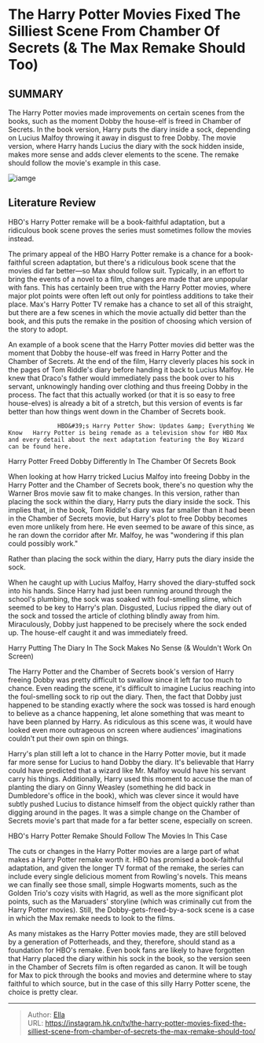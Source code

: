 # The Harry Potter Movies Fixed The Silliest Scene From Chamber Of Secrets (&amp; The Max Remake Should Too)


## SUMMARY 



  The Harry Potter movies made improvements on certain scenes from the books, such as the moment Dobby the house-elf is freed in Chamber of Secrets.   In the book version, Harry puts the diary inside a sock, depending on Lucius Malfoy throwing it away in disgust to free Dobby.   The movie version, where Harry hands Lucius the diary with the sock hidden inside, makes more sense and adds clever elements to the scene. The remake should follow the movie&#39;s example in this case.  

![iamge](https://static1.srcdn.com/wordpress/wp-content/uploads/2024/01/harry-potter-chamber-of-secrets-dobby-freed-scene.jpg)

## Literature Review
HBO&#39;s Harry Potter remake will be a book-faithful adaptation, but a ridiculous book scene proves the series must sometimes follow the movies instead.




The primary appeal of the HBO Harry Potter remake is a chance for a book-faithful screen adaptation, but there&#39;s a ridiculous book scene that the movies did far better—so Max should follow suit. Typically, in an effort to bring the events of a novel to a film, changes are made that are unpopular with fans. This has certainly been true with the Harry Potter movies, where major plot points were often left out only for pointless additions to take their place. Max&#39;s Harry Potter TV remake has a chance to set all of this straight, but there are a few scenes in which the movie actually did better than the book, and this puts the remake in the position of choosing which version of the story to adopt.




An example of a book scene that the Harry Potter movies did better was the moment that Dobby the house-elf was freed in Harry Potter and the Chamber of Secrets. At the end of the film, Harry cleverly places his sock in the pages of Tom Riddle&#39;s diary before handing it back to Lucius Malfoy. He knew that Draco&#39;s father would immediately pass the book over to his servant, unknowingly handing over clothing and thus freeing Dobby in the process. The fact that this actually worked (or that it is so easy to free house-elves) is already a bit of a stretch, but this version of events is far better than how things went down in the Chamber of Secrets book.

                  HBO&#39;s Harry Potter Show: Updates &amp; Everything We Know   Harry Potter is being remade as a television show for HBO Max and every detail about the next adaptation featuring the Boy Wizard can be found here.    


 Harry Potter Freed Dobby Differently In The Chamber Of Secrets Book 
          




When looking at how Harry tricked Lucius Malfoy into freeing Dobby in the Harry Potter and the Chamber of Secrets book, there&#39;s no question why the Warner Bros movie saw fit to make changes. In this version, rather than placing the sock within the diary, Harry puts the diary inside the sock. This implies that, in the book, Tom Riddle&#39;s diary was far smaller than it had been in the Chamber of Secrets movie, but Harry&#39;s plot to free Dobby becomes even more unlikely from here. He even seemed to be aware of this since, as he ran down the corridor after Mr. Malfoy, he was &#34;wondering if this plan could possibly work.&#34;



Rather than placing the sock within the diary, Harry puts the diary inside the sock.




When he caught up with Lucius Malfoy, Harry shoved the diary-stuffed sock into his hands. Since Harry had just been running around through the school&#39;s plumbing, the sock was soaked with foul-smelling slime, which seemed to be key to Harry&#39;s plan. Disgusted, Lucius ripped the diary out of the sock and tossed the article of clothing blindly away from him. Miraculously, Dobby just happened to be precisely where the sock ended up. The house-elf caught it and was immediately freed.






 Harry Putting The Diary In The Sock Makes No Sense (&amp; Wouldn&#39;t Work On Screen) 
          

The Harry Potter and the Chamber of Secrets book&#39;s version of Harry freeing Dobby was pretty difficult to swallow since it left far too much to chance. Even reading the scene, it&#39;s difficult to imagine Lucius reaching into the foul-smelling sock to rip out the diary. Then, the fact that Dobby just happened to be standing exactly where the sock was tossed is hard enough to believe as a chance happening, let alone something that was meant to have been planned by Harry. As ridiculous as this scene was, it would have looked even more outrageous on screen where audiences&#39; imaginations couldn&#39;t put their own spin on things.

Harry&#39;s plan still left a lot to chance in the Harry Potter movie, but it made far more sense for Lucius to hand Dobby the diary. It&#39;s believable that Harry could have predicted that a wizard like Mr. Malfoy would have his servant carry his things. Additionally, Harry used this moment to accuse the man of planting the diary on Ginny Weasley (something he did back in Dumbledore&#39;s office in the book), which was clever since it would have subtly pushed Lucius to distance himself from the object quickly rather than digging around in the pages. It was a simple change on the Chamber of Secrets movie&#39;s part that made for a far better scene, especially on screen.






 HBO&#39;s Harry Potter Remake Should Follow The Movies In This Case 
         

The cuts or changes in the Harry Potter movies are a large part of what makes a Harry Potter remake worth it. HBO has promised a book-faithful adaptation, and given the longer TV format of the remake, the series can include every single delicious moment from Rowling&#39;s novels. This means we can finally see those small, simple Hogwarts moments, such as the Golden Trio&#39;s cozy visits with Hagrid, as well as the more significant plot points, such as the Maruaders&#39; storyline (which was criminally cut from the Harry Potter movies). Still, the Dobby-gets-freed-by-a-sock scene is a case in which the Max remake needs to look to the films.

As many mistakes as the Harry Potter movies made, they are still beloved by a generation of Potterheads, and they, therefore, should stand as a foundation for HBO&#39;s remake. Even book fans are likely to have forgotten that Harry placed the diary within his sock in the book, so the version seen in the Chamber of Secrets film is often regarded as canon. It will be tough for Max to pick through the books and movies and determine where to stay faithful to which source, but in the case of this silly Harry Potter scene, the choice is pretty clear.






---

> Author: [Ella](https://instagram.hk.cn/)  
> URL: https://instagram.hk.cn/tv/the-harry-potter-movies-fixed-the-silliest-scene-from-chamber-of-secrets-the-max-remake-should-too/  

